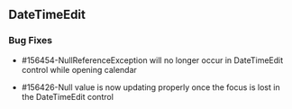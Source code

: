 ## DateTimeEdit

### Bug Fixes

* \#156454-NullReferenceException will no longer occur in DateTimeEdit control while opening calendar

* \#156426-Null value is now updating properly once the focus is lost in the DateTimeEdit control

